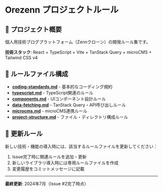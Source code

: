# Orezenn プロジェクトルール

## 🎯 プロジェクト概要
個人用技術ブログプラットフォーム（Zennクローン）の開発ルール集です。

**技術スタック**: React + TypeScript + Vite + TanStack Query + microCMS + Tailwind CSS v4

## 📁 ルールファイル構成

- **[coding-standards.md](./coding-standards.md)** - 基本的なコーディング規約
- **[typescript.md](./typescript.md)** - TypeScript関連のルール
- **[components.md](./components.md)** - UIコンポーネント設計ルール
- **[data-fetching.md](./data-fetching.md)** - TanStack Query・API呼び出しルール
- **[microcms.md](./microcms.md)** - microCMS連携ルール
- **[project-structure.md](./project-structure.md)** - ファイル・ディレクトリ構成ルール

## 🔄 更新ルール

新しい技術・機能の導入時には、該当するルールファイルを更新してください：

1. Issue完了時に関連ルールを追加・更新
2. 新しいライブラリ導入時には専用ルールファイルを作成
3. 変更履歴をコミットメッセージに記載

---

**最終更新**: 2024年7月（Issue #2完了時点） 
